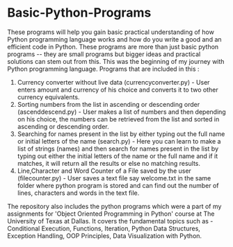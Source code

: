 # Basic-Python-Programs
These programs will help you gain basic practical understanding of how Python programming language works and how do you write a good and an efficient code in Python. These programs are more than just basic python programs -- they are small programs but bigger ideas and practical solutions can stem out from this. This was the beginning of my journey with Python programming language.
Programs that are included in this :
1. Currency converter without live data (currencyconverter.py) - User enters amount and currency of his choice and converts it to two other currency equivalents.
2. Sorting numbers from the list in ascending or descending order (ascenddescend.py) - User makes a list of numbers and then depending on his choice, the numbers can be retrieved from the list and sorted in ascending or descending order.
3. Searching for names present in the list by either typing out the full name or initial letters of the name (search.py) - Here you can learn to make a list of strings (names) and then search for names present in the list by typing out either the initial letters of the name or the full name and if it matches, it will return all the results or else no matching results.
4. Line,Character and Word Counter of a File saved by the user (filecounter.py) - User saves a text file say welcome.txt in the same folder where python program is stored and can find out the number of lines, characters and words in the text file.

The repository also includes the python programs which were a part of my assignments for 'Object Oriented Programming in Python' course at The University of Texas at Dallas.
It covers the fundamental topics such as - Conditional Execution, Functions, Iteration, Python Data Structures, Exception Handling, OOP Principles, Data Visualization with Python.
